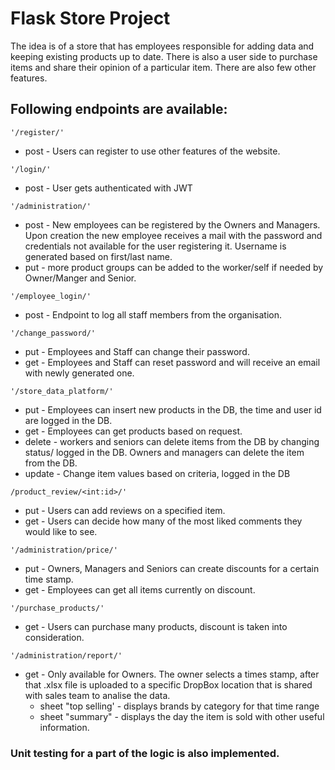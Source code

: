 # Flask Store Project

The idea is of a store that has employees responsible for adding data and keeping existing products up to date.
There is also a user side to purchase items and share their opinion of a particular item.
There are also few other features.

Following endpoints are available:
----

```
'/register/'
```

- post - Users can register to use other features of the website.

```
'/login/'
```

- post - User gets authenticated with JWT

```
'/administration/'
```

- post - New employees can be registered by the Owners and Managers.
  Upon creation the new employee receives a mail with the password and credentials not available for the user registering
  it. Username is generated based on first/last name.
- put - more product groups can be added to the worker/self if needed by Owner/Manger and Senior.

```
'/employee_login/'
```

- post - Endpoint to log all staff members from the organisation.

```
'/change_password/'
```

- put - Employees and Staff can change their password.
- get - Employees and Staff can reset password and will receive an email with newly generated one.

```
'/store_data_platform/'
```

- put - Employees can insert new products in the DB, the time and user id are logged in the DB.
- get - Employees can get products based on request.
- delete - workers and seniors can delete items from the DB by changing status/ logged in the DB. Owners and managers
  can delete the item from the DB.
- update - Change item values based on criteria, logged in the DB

```
/product_review/<int:id>/'
```

- put - Users can add reviews on a specified item.
- get - Users can decide how many of the most liked comments they would like to see.

```
'/administration/price/'
```

- put - Owners, Managers and Seniors can create discounts for a certain time stamp.
- get - Employees can get all items currently on discount.

```
'/purchase_products/'
```

- get - Users can purchase many products, discount is taken into consideration.

```
'/administration/report/'
```

- get - Only available for Owners. The owner selects a times stamp, after that .xlsx file is uploaded to a specific
  DropBox location that is shared with sales team to analise the data.
  - sheet "top selling' - displays brands by category for that time range
  - sheet "summary" - displays the day the item is sold with other useful information.


### Unit testing for a part of the logic is also implemented.

